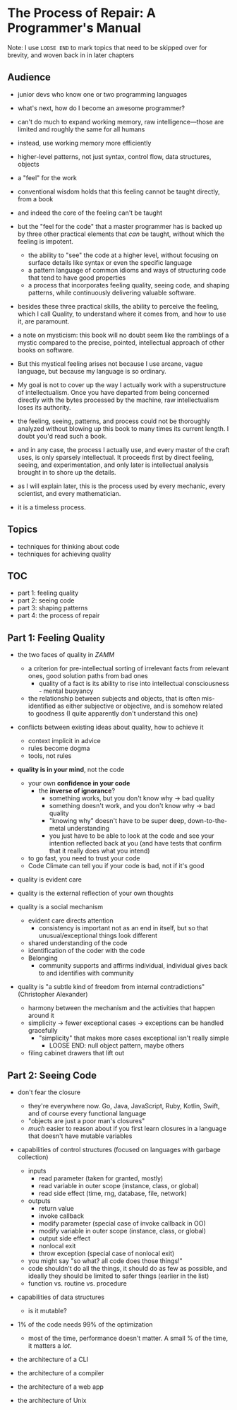 # The Process of Repair: A Programmer's Manual

Note: I use `LOOSE END` to mark topics that need to be skipped over for brevity, and woven back in in later chapters

## Audience

- junior devs who know one or two programming languages
- what's next, how do I become an awesome programmer?
- can't do much to expand working memory, raw intelligence—those are limited and roughly the same for all humans
- instead, use working memory more efficiently
- higher-level patterns, not just syntax, control flow, data structures, objects
- a "feel" for the work
- conventional wisdom holds that this feeling cannot be taught directly, from a book
- and indeed the core of the feeling can't be taught
- but the "feel for the code" that a master programmer has is backed up by three other practical elements that
  *can* be taught, without which the feeling is impotent.
  - the ability to "see" the code at a higher level, without focusing on surface details like syntax or even the specific
    language
  - a pattern language of common idioms and ways of structuring code that tend to have good properties
  - a process that incorporates feeling quality, seeing code, and shaping patterns, while continuously delivering
    valuable software.
- besides these three practical skills, the ability to perceive the feeling, which I call Quality, to understand
  where it comes from, and how to use it, are paramount.

- a note on mysticism: this book will no doubt seem like the ramblings of a mystic compared to the precise, pointed,
intellectual approach of other books on software.
- But this mystical feeling arises not because I use arcane, vague language, but because my language is so ordinary.
- My goal is not to cover up the way I actually work with a superstructure of intellectualism. Once you have departed
  from being concerned directly with the bytes processed by the machine, raw intellectualism loses its authority.
- the feeling, seeing, patterns, and process could not be thoroughly analyzed without blowing up this book to many
  times its current length. I doubt you'd read such a book.
- and in any case, the process I actually use, and every master of the craft uses, is only sparsely intellectual.
  It proceeds first by direct feeling, seeing, and experimentation, and only later is intellectual analysis brought
  in to shore up the details.
- as I will explain later, this is the process used by every mechanic, every scientist, and every mathematician.
- it is a timeless process.

## Topics

- techniques for thinking about code
- techniques for achieving quality

## TOC

- part 1: feeling quality
- part 2: seeing code
- part 3: shaping patterns
- part 4: the process of repair

## Part 1: Feeling Quality

- the two faces of quality in _ZAMM_
  - a criterion for pre-intellectual sorting of irrelevant facts from relevant ones, good solution paths from bad ones
    - quality of a fact is its ability to rise into intellectual consciousness - mental buoyancy
  - the relationship between subjects and objects, that is often mis-identified as either subjective or objective,
    and is somehow related to goodness (I quite apparently don't understand this one)

- conflicts between existing ideas about quality, how to achieve it
  - context implicit in advice
  - rules become dogma
  - tools, not rules
- **quality is in your mind**, not the code
  - your own **confidence in your code**
    - the **inverse of ignorance**?
      - something works, but you don't know why -> bad quality
      - something doesn't work, and you don't know why -> bad quality
      - "knowing why" doesn't have to be super deep, down-to-the-metal understanding
      - you just have to be able to look at the code and see your intention reflected back at you (and have tests that confirm
        that it really does what you intend)
  - to go fast, you need to trust your code
  - Code Climate can tell you if your code is bad, not if it's good
- quality is evident care
- quality is the external reflection of your own thoughts
- quality is a social mechanism
  - evident care directs attention
    - consistency is important not as an end in itself, but so that unusual/exceptional things look different
  - shared understanding of the code
  - identification of the coder with the code
  - Belonging
    - community supports and affirms individual, individual gives back to and identifies with community
- quality is "a subtle kind of freedom from internal contradictions" (Christopher Alexander)
  - harmony between the mechanism and the activities that happen around it
  - simplicity -> fewer exceptional cases -> exceptions can be handled gracefully
    - "simplicity" that makes more cases exceptional isn't really simple
      - LOOSE END: null object pattern, maybe others
  - filing cabinet drawers that lift out

## Part 2: Seeing Code

- don't fear the closure
  - they're everywhere now. Go, Java, JavaScript, Ruby, Kotlin, Swift, and of course every functional language
  - "objects are just a poor man's closures"
  - *much* easier to reason about if you first learn closures in a language that doesn't have mutable variables

- capabilities of control structures (focused on languages with garbage collection)
  - inputs
    - read parameter (taken for granted, mostly)
    - read variable in outer scope (instance, class, or global)
    - read side effect (time, rng, database, file, network)
  - outputs
    - return value
    - invoke callback
    - modify parameter (special case of invoke callback in OO)
    - modify variable in outer scope (instance, class, or global)
    - output side effect
    - nonlocal exit
    - throw exception (special case of nonlocal exit)
  - you might say "so what? all code does those things!"
  - code shouldn't do all the things, it should do as few as possible, and ideally they should
    be limited to safer things (earlier in the list)
  - function vs. routine vs. procedure

- capabilities of data structures
  - is it mutable?

- 1% of the code needs 99% of the optimization
  - most of the time, performance doesn't matter. A small % of the time, it matters a *lot*.

- the architecture of a CLI
- the architecture of a compiler
- the architecture of a web app
- the architecture of Unix
